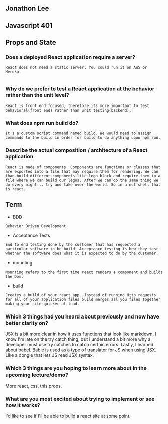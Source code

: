 ## Jonathon Lee
## Javascript 401
## Props and State




### Does a deployed React application require a server?
```
React does not need a static server. You could run it on AWS or Heroku.


```
### Why do we prefer to test a React application at the behavior rather than the unit level?
```
React is front end focused, therefore its more important to test behavioral(front end) rather than unit testing(backend).
```
### What does npm run build do?
```
It's a custom script command named build. We would need to assign commands to the build in order for build to do anything upon npm run.
```

### Describe the actual composition / architecture of a React application
```
React is made of components. Components are functions or classes that are exported into a file that may require them for rendering. We can than build different components like lego block and require them in a file where we can build our legos. After we can do the same thing we do every night... try and take over the world. So in a nut shell that is react.
```


## Term
- BDD
```
Behavior Driven Development

```
- Acceptance Tests
```
End to end testing done by the customer that has requested a particular software to be build. Acceptance testing is how they test whether the software does what it is expected to do by the customer.

```
- mounting
```
Mounting refers to the first time react renders a component and builds the Dom.

```
- build
```
Creates a build of your react app. Instead of running Http requests for all of your application files build merges all you files together making your site quicker at load.

```

### Which 3 things had you heard about previously and now have better clarity on?
JSX is a bit more clear in how it uses functions that look like markdown. I know I'm late on the try catch thing, but I understand a bit more why a developer must use try catches to catch certain errors.
Lastly, I learned about babel. Bable is used as a type of translator for JS when using JSX. Like a dongle that lets JS read JSX syntax.
### Which 3 things are you hoping to learn more about in the upcoming lecture/demo?
More react, css, this.props.

### What are you most excited about trying to implement or see how it works?
I'd like to see if I'll be able to build a react site at some point. 